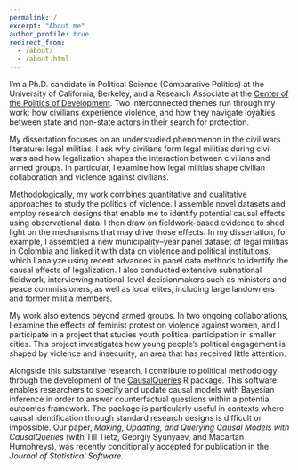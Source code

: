 ```yaml
---
permalink: /
excerpt: "About me"
author_profile: true
redirect_from: 
  - /about/
  - /about.html
---
```


I’m a Ph.D. candidate in Political Science (Comparative Politics) at the University of California, Berkeley, and a Research Associate at the  [Center of the Politics of Development](https://cpd.berkeley.edu/).  Two interconnected themes run through my work: how civilians experience violence, and how they navigate loyalties between state and non-state actors in their search for protection.

My dissertation focuses on an understudied phenomenon in the civil wars literature: legal militias. I ask why civilians form legal militias during civil wars and how legalization shapes the interaction between civilians and armed groups. In particular, I examine how legal militias shape civilian collaboration and violence against civilians.

Methodologically, my work combines quantitative and qualitative approaches to study the politics of violence. I assemble novel datasets and employ research designs that enable me to identify potential causal effects using observational data. I then draw on fieldwork-based evidence to shed light on the mechanisms that may drive those effects. In my dissertation, for example, I assembled a new municipality–year panel dataset of legal militias in Colombia and linked it with data on violence and political institutions, which I analyze using recent advances in panel data methods to identify the causal effects of legalization. I also conducted extensive subnational fieldwork, interviewing national-level decisionmakers such as ministers and peace commissioners, as well as local elites, including large landowners and former militia members.

My work also extends beyond armed groups. In two ongoing collaborations, I examine the effects of feminist protest on violence against women, and I participate in a project that studies youth political participation in smaller cities. This project investigates how young people’s political engagement is shaped by violence and insecurity, an area that has received little attention.


Alongside this substantive research, I contribute to political methodology through the development of the [CausalQueries](https://github.com/macartan/CausalQueries) R package. This software enables researchers to specify and update causal models with Bayesian inference in order to answer counterfactual questions within a potential outcomes framework. The package is particularly useful in contexts where causal identification through standard research designs is difficult or impossible. Our paper, *Making, Updating, and Querying Causal Models with CausalQueries* (with Till Tietz, Georgiy Syunyaev, and Macartan Humphreys), was recently conditionally accepted for publication in the *Journal of Statistical Software*.







